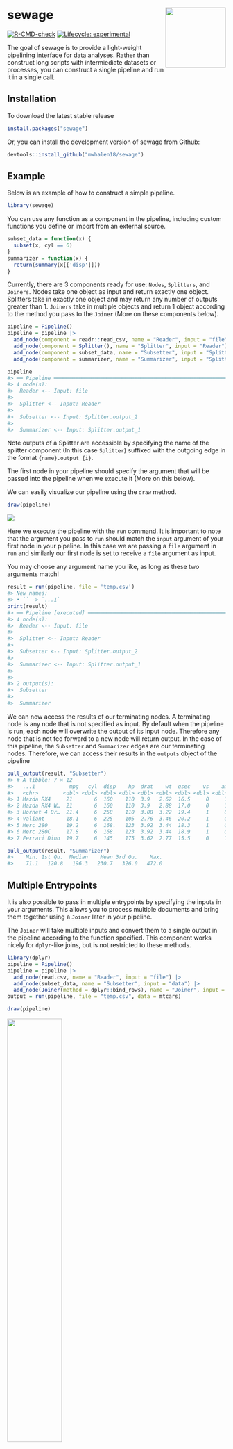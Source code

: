 
<!-- README.md is generated from README.Rmd. Please edit that file -->

# sewage <a href="https://mwhalen18.github.io/sewage/"><img src="man/figures/logo.png" align="right" height="139" /></a>

<!-- badges: start -->

[![R-CMD-check](https://github.com/mwhalen18/sewage/actions/workflows/R-CMD-check.yaml/badge.svg)](https://github.com/mwhalen18/sewage/actions/workflows/R-CMD-check.yaml)
[![Lifecycle:
experimental](https://img.shields.io/badge/lifecycle-experimental-orange.svg)](https://lifecycle.r-lib.org/articles/stages.html#experimental)
<!-- badges: end -->

The goal of sewage is to provide a light-weight pipelining interface for
data analyses. Rather than construct long scripts with intermiediate
datasets or processes, you can construct a single pipeline and run it in
a single call.

## Installation

To download the latest stable release

``` r
install.packages("sewage")
```

Or, you can install the development version of sewage from Github:

``` r
devtools::install_github("mwhalen18/sewage")
```

## Example

Below is an example of how to construct a simple pipeline.

``` r
library(sewage)
```

You can use any function as a component in the pipeline, including
custom functions you define or import from an external source.

``` r
subset_data = function(x) {
  subset(x, cyl == 6)
}
summarizer = function(x) {
  return(summary(x[['disp']]))
}
```

Currently, there are 3 components ready for use: `Nodes`, `Splitters`,
and `Joiners`. Nodes take one object as input and return exactly one
object. Splitters take in exactly one object and may return any number
of outputs greater than 1. `Joiners` take in multiple objects and return
1 object according to the method you pass to the `Joiner` (More on these
components below).

``` r
pipeline = Pipeline()
pipeline = pipeline |>
  add_node(component = readr::read_csv, name = "Reader", input = "file", show_col_types = FALSE) |>
  add_node(component = Splitter(), name = "Splitter", input = "Reader") |>
  add_node(component = subset_data, name = "Subsetter", input = "Splitter.output_2") |>
  add_node(component = summarizer, name = "Summarizer", input = "Splitter.output_1")
```

``` r
pipeline
#> ══ Pipeline ════════════════════════════════════════════════════════════════════
#> 4 node(s):
#>  Reader <-- Input: file
#> 
#>  Splitter <-- Input: Reader
#> 
#>  Subsetter <-- Input: Splitter.output_2
#> 
#>  Summarizer <-- Input: Splitter.output_1
```

Note outputs of a Splitter are accessible by specifying the name of the
splitter component (In this case `Splitter`) suffixed with the outgoing
edge in the format `{name}.output_{i}`.

The first node in your pipeline should specify the argument that will be
passed into the pipeline when we execute it (More on this below).

We can easily visualize our pipeline using the `draw` method.

``` r
draw(pipeline)
```

![](man/figures/pipeline-vis.png)

Here we execute the pipeline with the `run` command. It is important to
note that the argument you pass to `run` should match the `input`
argument of your first node in your pipeline. In this case we are
passing a `file` argument in `run` and similarly our first node is set
to receive a `file` argument as input.

You may choose any argument name you like, as long as these two
arguments match!

``` r
result = run(pipeline, file = 'temp.csv')
#> New names:
#> • `` -> `...1`
print(result)
#> ══ Pipeline [executed] ═════════════════════════════════════════════════════════
#> 4 node(s):
#>  Reader <-- Input: file
#> 
#>  Splitter <-- Input: Reader
#> 
#>  Subsetter <-- Input: Splitter.output_2
#> 
#>  Summarizer <-- Input: Splitter.output_1
#> 
#> 
#> 2 output(s):
#>  Subsetter
#> 
#>  Summarizer
```

We can now access the results of our terminating nodes. A terminating
node is any node that is not specified as input. By default when the
pipeline is run, each node will overwrite the output of its input node.
Therefore any node that is not fed forward to a new node will return
output. In the case of this pipeline, the `Subsetter` and `Summarizer`
edges are our terminating nodes. Therefore, we can access their results
in the `outputs` object of the pipeline

``` r
pull_output(result, "Subsetter")
#> # A tibble: 7 × 12
#>   ...1           mpg   cyl  disp    hp  drat    wt  qsec    vs    am  gear  carb
#>   <chr>        <dbl> <dbl> <dbl> <dbl> <dbl> <dbl> <dbl> <dbl> <dbl> <dbl> <dbl>
#> 1 Mazda RX4     21       6  160    110  3.9   2.62  16.5     0     1     4     4
#> 2 Mazda RX4 W…  21       6  160    110  3.9   2.88  17.0     0     1     4     4
#> 3 Hornet 4 Dr…  21.4     6  258    110  3.08  3.22  19.4     1     0     3     1
#> 4 Valiant       18.1     6  225    105  2.76  3.46  20.2     1     0     3     1
#> 5 Merc 280      19.2     6  168.   123  3.92  3.44  18.3     1     0     4     4
#> 6 Merc 280C     17.8     6  168.   123  3.92  3.44  18.9     1     0     4     4
#> 7 Ferrari Dino  19.7     6  145    175  3.62  2.77  15.5     0     1     5     6
```

``` r
pull_output(result, "Summarizer")
#>    Min. 1st Qu.  Median    Mean 3rd Qu.    Max. 
#>    71.1   120.8   196.3   230.7   326.0   472.0
```

## Multiple Entrypoints

It is also possible to pass in multiple entrypoints by specifying the
inputs in your arguments. This allows you to process multiple documents
and bring them together using a `Joiner` later in your pipeline.

The `Joiner` will take multiple inputs and convert them to a single
output in the pipeline according to the function specified. This
component works nicely for `dplyr`-like joins, but is not restricted to
these methods.

``` r
library(dplyr)
pipeline = Pipeline()
pipeline = pipeline |>
  add_node(read.csv, name = "Reader", input = "file") |>
  add_node(subset_data, name = "Subsetter", input = "data") |>
  add_node(Joiner(method = dplyr::bind_rows), name = "Joiner", input = c("Reader", "Subsetter"))
output = run(pipeline, file = "temp.csv", data = mtcars)
```

``` r
draw(pipeline)
```

<img src="man/figures/multi-pipeline-viz.png" style="width:50.0%" />

## Specifying entrypoints

One of the benefits of {sewage} is that we can pick the pipeline up at
any point using the optional `start` and `halt` options in `run`. This
means we can build an entire data pipeline, but test small sections. For
example, we may want to pass data down one branch without running the
entire pipeline.

``` r
pipeline = Pipeline()
pipeline = pipeline |>
  add_node(readr::read_csv, name = "Reader", input = "file", show_col_types = FALSE) |>
  add_node(Splitter(), name = "Splitter", input = "Reader") |>
  add_node(summarizer, name = "Summarizer", input = "Splitter.output_1") |>
  add_node(subset_data, name = "Subsetter", input = "Splitter.output_2") |>
  add_node(func1, name = "Func1", input = "Subsetter") |>
  add_node(func2, name = "Func2", input = "Func1") |>
  add_node(func3, name = "Func3", input = "Func2") |>
  add_node(func4, name = "Func4", input = "Func3") |>
  add_node(func5, name = "Func5", input = "Func4") |>
  add_node(func6, name = "Func6", input = "Summarizer")

result = run(pipeline, start = 'Subsetter', halt = "Func3", Splitter.output_2 = mtcars)
result
#> ══ Pipeline [executed] ═════════════════════════════════════════════════════════
#> 10 node(s):
#>  Reader <-- Input: file
#> 
#>  Splitter <-- Input: Reader
#> 
#>  Summarizer <-- Input: Splitter.output_1
#> 
#>  Subsetter <-- Input: Splitter.output_2
#> 
#>  Func1 <-- Input: Subsetter
#> 
#>  Func2 <-- Input: Func1
#> 
#>  Func3 <-- Input: Func2
#> 
#>  Func4 <-- Input: Func3
#> 
#>  Func5 <-- Input: Func4
#> 
#>  Func6 <-- Input: Summarizer
#> 
#> 
#> 1 output(s):
#>  Func3
```

We see that the pipeline has stopped at the “Func3” node. Note we still
have to pass the correct input name to the run command just as if it was
the first node in the pipeline. Sewage pipelines are executed
sequentially in the order you specify them in the pipeline. This means
everything after your starting node will be executed and therefore must
have an input at runtime. For more information, see the “Building
Pipelines” vignette.

## Conclusion

Using these three components (`Nodes`, `Splitters` and `Joiners`) you
can construct complex data pipelines and run them in a single call. By
leveraging the `start` and `halt` arguments not only can we construct
large complex data pipelines, but we can isolate components of the
pipeline making data scripts more modular and easier to maintain.
